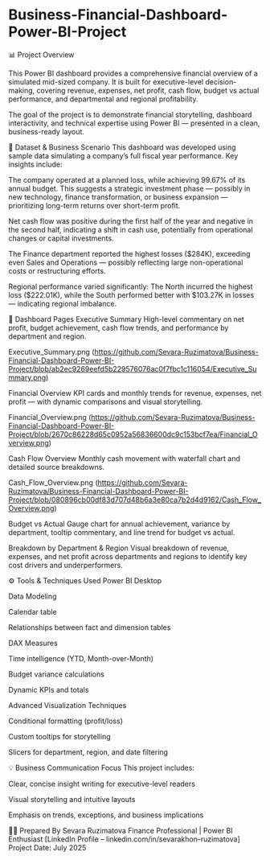 # Business-Financial-Dashboard-Power-BI-Project
📊 Project Overview

This Power BI dashboard provides a comprehensive financial overview of a simulated mid-sized company. It is built for executive-level decision-making, covering revenue, expenses, net profit, cash flow, budget vs actual performance, and departmental and regional profitability.

The goal of the project is to demonstrate financial storytelling, dashboard interactivity, and technical expertise using Power BI — presented in a clean, business-ready layout.

🧾 Dataset & Business Scenario
This dashboard was developed using sample data simulating a company’s full fiscal year performance. Key insights include:

The company operated at a planned loss, while achieving 99.67% of its annual budget.
This suggests a strategic investment phase — possibly in new technology, finance transformation, or business expansion — prioritizing long-term returns over short-term profit.

Net cash flow was positive during the first half of the year and negative in the second half, indicating a shift in cash use, potentially from operational changes or capital investments.

The Finance department reported the highest losses ($284K), exceeding even Sales and Operations — possibly reflecting large non-operational costs or restructuring efforts.

Regional performance varied significantly:
The North incurred the highest loss ($222.01K), while the South performed better with $103.27K in losses — indicating regional imbalance.

📁 Dashboard Pages
Executive Summary
High-level commentary on net profit, budget achievement, cash flow trends, and performance by department and region.

Executive_Summary.png (https://github.com/Sevara-Ruzimatova/Business-Financial-Dashboard-Power-BI-Project/blob/ab2ec9269eefd5b229576076ac0f7fbc1c116054/Executive_Summary.png)

Financial Overview
KPI cards and monthly trends for revenue, expenses, net profit — with dynamic comparisons and visual storytelling.

Financial_Overview.png (https://github.com/Sevara-Ruzimatova/Business-Financial-Dashboard-Power-BI-Project/blob/2670c86228d65c0952a56836600dc9c153bcf7ea/Financial_Overview.png)

Cash Flow Overview
Monthly cash movement with waterfall chart and detailed source breakdowns.

Cash_Flow_Overview.png (https://github.com/Sevara-Ruzimatova/Business-Financial-Dashboard-Power-BI-Project/blob/080896cb00df83d707d48b6a3e80ca7b2d4d9162/Cash_Flow_Overview.png)

Budget vs Actual
Gauge chart for annual achievement, variance by department, tooltip commentary, and line trend for budget vs actual.

Breakdown by Department & Region
Visual breakdown of revenue, expenses, and net profit across departments and regions to identify key cost drivers and underperformers.

⚙️ Tools & Techniques Used
Power BI Desktop

Data Modeling

Calendar table

Relationships between fact and dimension tables

DAX Measures

Time intelligence (YTD, Month-over-Month)

Budget variance calculations

Dynamic KPIs and totals

Advanced Visualization Techniques

Conditional formatting (profit/loss)

Custom tooltips for storytelling

Slicers for department, region, and date filtering

💡 Business Communication Focus
This project includes:

Clear, concise insight writing for executive-level readers

Visual storytelling and intuitive layouts

Emphasis on trends, exceptions, and business implications

👩‍💼 Prepared By
Sevara Ruzimatova
Finance Professional | Power BI Enthusiast
[LinkedIn Profile – linkedin.com/in/sevarakhon-ruzimatova]
Project Date: July 2025

